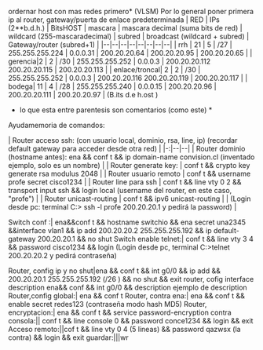 ordernar host con mas redes primero* (VLSM)
Por lo general poner primera ip al router,  gateway/puerta de enlace predeterminada
| RED | IPs (2**b.d.h.) | BitsHOST | mascara | mascara decimal (suma bits de red) | wildcard (255-mascaradecimal) | subred | broadcast (wildcard + subred) | Gateway/router (subred+1) |
|--|--|--|--|--|--|--|--|
| rrh | 21 | 5 | /27 | 255.255.255.224 | 0.0.0.31 | 200.20.20.64 | 200.20.20.95 | 200.20.20.65 |
| gerencia|2 | 2 | /30 | 255.255.255.252 | 0.0.0.3 | 200.20.20.112     200.20.20.115 | 200.20.20.113 |
| enlace/troncal| 2 | 2 | /30 | 255.255.255.252 | 0.0.0.3 | 200.20.20.116     200.20.20.119 | 200.20.20.117 |
| bodega|    11 | 4 | /28 | 255.255.255.240 | 0.0.0.15 | 200.20.20.96 | 200.20.20.111 | 200.20.20.97 |
(B.its d.e h.ost   )

* lo que esta entre parentesis son comentarios (como este) *

Ayudamemoria de comandos:

| Router acceso ssh:  (con usuario local, dominio, rsa, line, ip)  (recordar default gateway para acceder desde otra red) |
|-:|--|--|
| Router dominio (hostname antes):  ena && conf t && ip domain-name convision.cl (inventado ejemplo, solo es un nombre) |
| Router generate key: | conf t &&  crypto key generate rsa modulus 2048 |
| Router usuario remoto | conf t && username profe secret cisco1234 |
| Router line para ssh | conf t && line vty 0 2 && transport input ssh && login local (username del router, en este caso, "profe") |
| Router unicast-routing | conf t && ipv6 unicast-routing |
| (Login desde pc: terminal C:\> ssh -l profe 200.20.20.1 y pedirá la password) |

Switch conf :| ena&&conf t && hostname switchio && ena secret una2345 &&interface vlan1 && ip add 200.20.20.2  255.255.255.192 && ip default-gateway 200.20.20.1 && no shut
Switch enable telnet:|  conf t && line vty 3 4 && password cisco1234 && login
 (Login desde pc, terminal C:\>telnet 200.20.20.2 y pedirá contraseña)

Router, config ip y no shut|ena && conf t && int g0/0 && ip add && 200.20.20.1 255.255.255.192 (/26 ) && no shut  && exit
router, cofig interface description    ena&& conf && int g0/0  && description ejemplo de description
Router,config global:|     ena && conf t
Router, contra ena:|    ena && conf t && enable secret redes123 (contraseña modo hash MD5)
Router, encryptacion:|  ena &&  conf t && service password-encryption
contra consola:||  conf t && line console 0 && password conce1234 && login && exit
Acceso remoto:||cof t && line vty 0 4 (5 lineas)  && password qazwsx (la contra) && login && exit
guardar:|||wr
